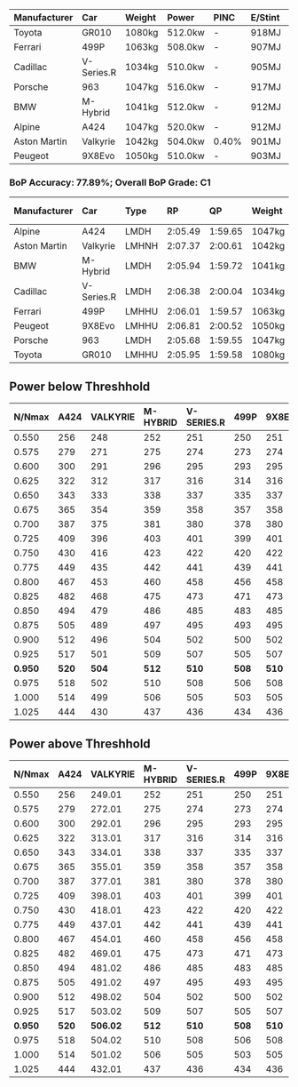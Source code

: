 | Manufacturer | Car        | Weight | Power   | PINC    | E/Stint | FDS     |
|:-|:-|:-|:-|:-|:-|:-|
| Toyota       | GR010      | 1080kg | 512.0kw |    -    | 918MJ   | 190kph  |
| Ferrari      | 499P       | 1063kg | 508.0kw |    -    | 907MJ   | 190kph  |
| Cadillac     | V-Series.R | 1034kg | 510.0kw |    -    | 905MJ   |    -    |
| Porsche      | 963        | 1047kg | 516.0kw |    -    | 917MJ   |    -    |
| BMW          | M-Hybrid   | 1041kg | 512.0kw |    -    | 912MJ   |    -    |
| Alpine       | A424       | 1047kg | 520.0kw |    -    | 912MJ   |    -    |
| Aston Martin | Valkyrie   | 1042kg | 504.0kw | 0.40%   | 901MJ   |    -    |
| Peugeot      | 9X8Evo     | 1050kg | 510.0kw |    -    | 903MJ   | 190kph  |

### BoP Accuracy: 77.89%; Overall BoP Grade: C1
| Manufacturer | Car        | Type  | RP      | QP      | Weight | Power¹  | Threshhold | PINC    | Power²   | E/Stint | AVG Vmax  | FDS     | RDLC | L/Stint | BOP-Grade | Model Accuracy | Model Points | Match% | SimDiff |
|:-|:-|:-|:-|:-|:-|:-|:-|:-|:-|:-|:-|:-|:-|:-|:-|:-|:-|:-|:-|
| Alpine       | A424       | LMDH  | 2:05.49 | 1:59.65 | 1047kg | 520.0kw | 210.0kph   |    -    | 520.00kw |  912MJ  | 298.22kph |    -    | 1.03 | 25      | -C2       | 99.31%         | 2573         | 70.94% | -0.17   |
| Aston Martin | Valkyrie   | LMHNH | 2:07.37 | 2:00.61 | 1042kg | 504.0kw | 250.0kph   | 0.40%   | 506.00kw |  901MJ  | 296.28kph |    -    | 1.03 | 25      | +Ω1       | 100.00%        | 630          | 39.65% | +0.19   |
| BMW          | M-Hybrid   | LMDH  | 2:05.94 | 1:59.72 | 1041kg | 512.0kw | 210.0kph   |    -    | 512.00kw |  912MJ  | 299.02kph |    -    | 1.03 | 25      | -A2       | 99.41%         | 2544         | 90.51% | -0.05   |
| Cadillac     | V-Series.R | LMDH  | 2:06.38 | 2:00.04 | 1034kg | 510.0kw | 210.0kph   |    -    | 510.00kw |  905MJ  | 300.48kph |    -    | 1.04 | 25      | +A2       | 99.30%         | 4946         | 91.32% | +0.00   |
| Ferrari      | 499P       | LMHHU | 2:06.01 | 1:59.57 | 1063kg | 508.0kw | 210.0kph   |    -    | 508.00kw |  907MJ  | 298.42kph | 190kph  | 1.04 | 25      | -A2       | 100.00%        | 8223         | 92.18% | +0.40   |
| Peugeot      | 9X8Evo     | LMHHU | 2:06.81 | 2:00.52 | 1050kg | 510.0kw | 210.0kph   |    -    | 510.00kw |  903MJ  | 305.87kph | 190kph  | 1.01 | 25      | +C2       | 96.77%         | 2307         | 70.35% | -0.22   |
| Porsche      | 963        | LMDH  | 2:05.68 | 1:59.55 | 1047kg | 516.0kw | 210.0kph   |    -    | 516.00kw |  917MJ  | 298.77kph |    -    | 1.03 | 25      | -C1       | 99.86%         | 11699        | 77.61% | -0.07   |
| Toyota       | GR010      | LMHHU | 2:05.95 | 1:59.58 | 1080kg | 512.0kw | 210.0kph   |    -    | 512.00kw |  918MJ  | 296.56kph | 190kph  | 1.03 | 25      | -A2       | 99.63%         | 6190         | 90.54% | -0.08   |

## Power below Threshhold
| N/Nmax    | A424    | VALKYRIE | M-HYBRID | V-SERIES.R | 499P    | 9X8EVO  | 963     | GR010   |
|:-|:-|:-|:-|:-|:-|:-|:-|:-|
|  0.550    |  256    |  248     |  252     |  251       |  250    |  251    |  254    |  252    |
|  0.575    |  279    |  271     |  275     |  274       |  273    |  274    |  277    |  275    |
|  0.600    |  300    |  291     |  296     |  295       |  293    |  295    |  298    |  296    |
|  0.625    |  322    |  312     |  317     |  316       |  314    |  316    |  319    |  317    |
|  0.650    |  343    |  333     |  338     |  337       |  335    |  337    |  340    |  338    |
|  0.675    |  365    |  354     |  359     |  358       |  357    |  358    |  362    |  359    |
|  0.700    |  387    |  375     |  381     |  380       |  378    |  380    |  384    |  381    |
|  0.725    |  409    |  396     |  403     |  401       |  399    |  401    |  406    |  403    |
|  0.750    |  430    |  416     |  423     |  422       |  420    |  422    |  427    |  423    |
|  0.775    |  449    |  435     |  442     |  441       |  439    |  441    |  446    |  442    |
|  0.800    |  467    |  453     |  460     |  458       |  456    |  458    |  463    |  460    |
|  0.825    |  482    |  468     |  475     |  473       |  471    |  473    |  478    |  475    |
|  0.850    |  494    |  479     |  486     |  485       |  483    |  485    |  490    |  486    |
|  0.875    |  505    |  489     |  497     |  495       |  493    |  495    |  501    |  497    |
|  0.900    |  512    |  496     |  504     |  502       |  500    |  502    |  508    |  504    |
|  0.925    |  517    |  501     |  509     |  507       |  505    |  507    |  513    |  509    |
| **0.950** | **520** | **504**  | **512**  | **510**    | **508** | **510** | **516** | **512** |
|  0.975    |  518    |  502     |  510     |  508       |  506    |  508    |  514    |  510    |
|  1.000    |  514    |  499     |  506     |  505       |  503    |  505    |  510    |  506    |
|  1.025    |  444    |  430     |  437     |  436       |  434    |  436    |  441    |  437    |

## Power above Threshhold
| N/Nmax    | A424    | VALKYRIE   | M-HYBRID | V-SERIES.R | 499P    | 9X8EVO  | 963     | GR010   |
|:-|:-|:-|:-|:-|:-|:-|:-|:-|
|  0.550    |  256    |  249.01    |  252     |  251       |  250    |  251    |  254    |  252    |
|  0.575    |  279    |  272.01    |  275     |  274       |  273    |  274    |  277    |  275    |
|  0.600    |  300    |  292.01    |  296     |  295       |  293    |  295    |  298    |  296    |
|  0.625    |  322    |  313.01    |  317     |  316       |  314    |  316    |  319    |  317    |
|  0.650    |  343    |  334.01    |  338     |  337       |  335    |  337    |  340    |  338    |
|  0.675    |  365    |  355.01    |  359     |  358       |  357    |  358    |  362    |  359    |
|  0.700    |  387    |  377.01    |  381     |  380       |  378    |  380    |  384    |  381    |
|  0.725    |  409    |  398.01    |  403     |  401       |  399    |  401    |  406    |  403    |
|  0.750    |  430    |  418.01    |  423     |  422       |  420    |  422    |  427    |  423    |
|  0.775    |  449    |  437.01    |  442     |  441       |  439    |  441    |  446    |  442    |
|  0.800    |  467    |  454.01    |  460     |  458       |  456    |  458    |  463    |  460    |
|  0.825    |  482    |  469.01    |  475     |  473       |  471    |  473    |  478    |  475    |
|  0.850    |  494    |  481.02    |  486     |  485       |  483    |  485    |  490    |  486    |
|  0.875    |  505    |  491.02    |  497     |  495       |  493    |  495    |  501    |  497    |
|  0.900    |  512    |  498.02    |  504     |  502       |  500    |  502    |  508    |  504    |
|  0.925    |  517    |  503.02    |  509     |  507       |  505    |  507    |  513    |  509    |
| **0.950** | **520** | **506.02** | **512**  | **510**    | **508** | **510** | **516** | **512** |
|  0.975    |  518    |  504.02    |  510     |  508       |  506    |  508    |  514    |  510    |
|  1.000    |  514    |  501.02    |  506     |  505       |  503    |  505    |  510    |  506    |
|  1.025    |  444    |  432.01    |  437     |  436       |  434    |  436    |  441    |  437    |
